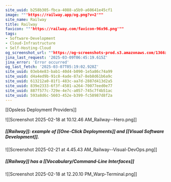 ```yaml
---
site_uuid: b258b305-fbca-4088-a5b9-a60641e45cf1
image: ""'https://railway.app/og.png?v=2'""
site_name: Railway
title: Railway
favicon: ""'https://railway.com/favicon-96x96.png'""
tags:
- Software-Development
- Cloud-Infrastructure
- Self-Hosting-Cloud
og_screenshot_url: ""https://og-screenshots-prod.s3.amazonaws.com/1366x768/80/false/f9c54fe1585ef1f2a93ec452d39798ea7298ae9e76b43bb0024bb36aeee71592.jpeg""
jina_last_request: '2025-03-09T06:45:19.615Z'
jina_error: 'Error occurred'
og_last_fetch: '2025-03-07T05:19:02.928Z'
site_uuid: 03eb4e83-bab1-40d4-b090-1e5a86c74a99
site_uuid: d4a4ed9b-91c8-4ade-87a7-8eb8d61b6a9c
site_uuid: 613212a0-81f1-483c-aa7d-2887d413d2a5
site_uuid: 839e2333-6f3f-4501-a264-70077eed0e77
site_uuid: 887f577c-729e-4e7c-a057-745c7f4b51ac
site_uuid: 593a8d6c-5603-452e-b399-fc58987d8f2a
---
```

[[Opsless Deployment Providers]]

![[Screenshot 2025-02-18 at 10.12.46 AM_Railway--Hero.png]]
##### [[Railway]]: example of [[One-Click Deployments]] and [[Visual Software Development]].
![[Screenshot 2025-02-21 at 4.45.43 AM_Railway--Visual-DevOps.png]]
##### [[Railway]] has a [[Vocabulary/Command-Line Interfaces]]
![[Screenshot 2025-02-18 at 12.20.10 PM_Warp-Terminal.png]]
